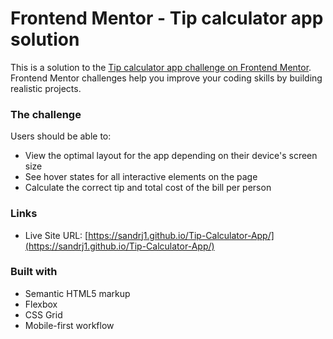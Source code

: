# Frontend Mentor - Tip calculator app solution

This is a solution to the [Tip calculator app challenge on Frontend Mentor](https://www.frontendmentor.io/challenges/tip-calculator-app-ugJNGbJUX). Frontend Mentor challenges help you improve your coding skills by building realistic projects.

### The challenge

Users should be able to:

- View the optimal layout for the app depending on their device's screen size
- See hover states for all interactive elements on the page
- Calculate the correct tip and total cost of the bill per person

### Links

- Live Site URL: [https://sandrj1.github.io/Tip-Calculator-App/](https://sandrj1.github.io/Tip-Calculator-App/)

### Built with

- Semantic HTML5 markup
- Flexbox
- CSS Grid
- Mobile-first workflow